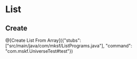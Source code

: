 # List
## Create
@[Create List From Array]({"stubs": ["src/main/java/com/mksf/ListPrograms.java"], "command": "com.mskf.UniverseTest#test"})

